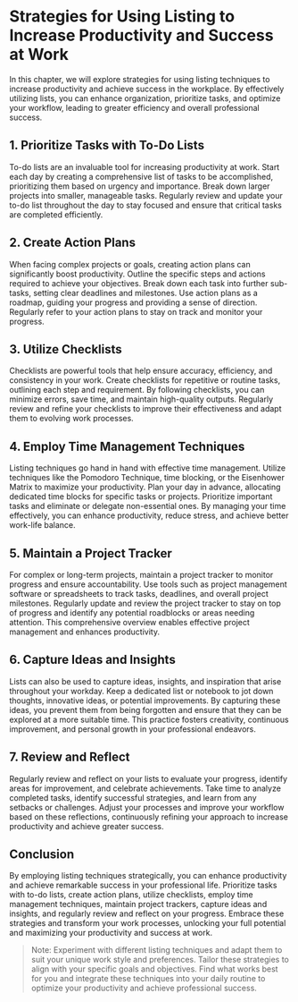 Strategies for Using Listing to Increase Productivity and Success at Work
=====================================================================================

In this chapter, we will explore strategies for using listing techniques to increase productivity and achieve success in the workplace. By effectively utilizing lists, you can enhance organization, prioritize tasks, and optimize your workflow, leading to greater efficiency and overall professional success.

**1. Prioritize Tasks with To-Do Lists**
----------------------------------------

To-do lists are an invaluable tool for increasing productivity at work. Start each day by creating a comprehensive list of tasks to be accomplished, prioritizing them based on urgency and importance. Break down larger projects into smaller, manageable tasks. Regularly review and update your to-do list throughout the day to stay focused and ensure that critical tasks are completed efficiently.

**2. Create Action Plans**
--------------------------

When facing complex projects or goals, creating action plans can significantly boost productivity. Outline the specific steps and actions required to achieve your objectives. Break down each task into further sub-tasks, setting clear deadlines and milestones. Use action plans as a roadmap, guiding your progress and providing a sense of direction. Regularly refer to your action plans to stay on track and monitor your progress.

**3. Utilize Checklists**
-------------------------

Checklists are powerful tools that help ensure accuracy, efficiency, and consistency in your work. Create checklists for repetitive or routine tasks, outlining each step and requirement. By following checklists, you can minimize errors, save time, and maintain high-quality outputs. Regularly review and refine your checklists to improve their effectiveness and adapt them to evolving work processes.

**4. Employ Time Management Techniques**
----------------------------------------

Listing techniques go hand in hand with effective time management. Utilize techniques like the Pomodoro Technique, time blocking, or the Eisenhower Matrix to maximize your productivity. Plan your day in advance, allocating dedicated time blocks for specific tasks or projects. Prioritize important tasks and eliminate or delegate non-essential ones. By managing your time effectively, you can enhance productivity, reduce stress, and achieve better work-life balance.

**5. Maintain a Project Tracker**
---------------------------------

For complex or long-term projects, maintain a project tracker to monitor progress and ensure accountability. Use tools such as project management software or spreadsheets to track tasks, deadlines, and overall project milestones. Regularly update and review the project tracker to stay on top of progress and identify any potential roadblocks or areas needing attention. This comprehensive overview enables effective project management and enhances productivity.

**6. Capture Ideas and Insights**
---------------------------------

Lists can also be used to capture ideas, insights, and inspiration that arise throughout your workday. Keep a dedicated list or notebook to jot down thoughts, innovative ideas, or potential improvements. By capturing these ideas, you prevent them from being forgotten and ensure that they can be explored at a more suitable time. This practice fosters creativity, continuous improvement, and personal growth in your professional endeavors.

**7. Review and Reflect**
-------------------------

Regularly review and reflect on your lists to evaluate your progress, identify areas for improvement, and celebrate achievements. Take time to analyze completed tasks, identify successful strategies, and learn from any setbacks or challenges. Adjust your processes and improve your workflow based on these reflections, continuously refining your approach to increase productivity and achieve greater success.

Conclusion
----------

By employing listing techniques strategically, you can enhance productivity and achieve remarkable success in your professional life. Prioritize tasks with to-do lists, create action plans, utilize checklists, employ time management techniques, maintain project trackers, capture ideas and insights, and regularly review and reflect on your progress. Embrace these strategies and transform your work processes, unlocking your full potential and maximizing your productivity and success at work.
> Note: Experiment with different listing techniques and adapt them to suit your unique work style and preferences. Tailor these strategies to align with your specific goals and objectives. Find what works best for you and integrate these techniques into your daily routine to optimize your productivity and achieve professional success.
